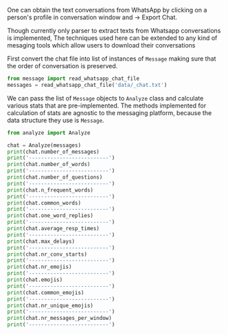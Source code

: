 One can obtain the text conversations from WhatsApp
by clicking on a person's profile in conversation window 
and -> Export Chat.

Though currently only parser to extract texts from Whatsapp conversations
is implemented, The techniques used here can be extended to any kind of mesaging tools 
which allow users to download their conversations 

First convert the chat file into list of instances of `Message`
making sure that the order of conversation is preserved.
```python
from message import read_whatsapp_chat_file
messages = read_whatsapp_chat_file('data/_chat.txt')
```

We can pass the list of `Message` objects to `Analyze` class
and calculate various stats that are pre-implemented. The methods implemented
for calculation of stats are agnostic to the messaging platform, because
the data structure they use is `Message`.

```python
from analyze import Analyze

chat = Analyze(messages)
print(chat.number_of_messages)
print('--------------------------')
print(chat.number_of_words)
print('--------------------------')
print(chat.number_of_questions)
print('--------------------------')
print(chat.n_frequent_words)
print('--------------------------')
print(chat.common_words)
print('--------------------------')
print(chat.one_word_replies)
print('--------------------------')
print(chat.average_resp_times)
print('--------------------------')
print(chat.max_delays)
print('--------------------------')
print(chat.nr_conv_starts)
print('--------------------------')
print(chat.nr_emojis)
print('--------------------------')
print(chat.emojis)
print('--------------------------')
print(chat.common_emojis)
print('--------------------------')
print(chat.nr_unique_emojis)
print('--------------------------')
print(chat.nr_messages_per_window)
print('--------------------------')
```
